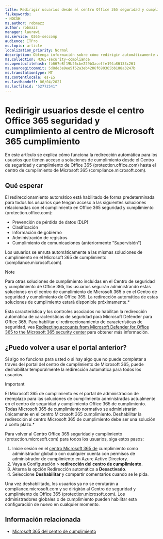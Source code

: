 ```yaml
---
title: Redirigir usuarios desde el centro Office 365 seguridad y cumplimiento al centro de Microsoft 365 cumplimiento
f1.keywords:
- NOCSH
ms.author: robmazz
author: robmazz
manager: laurawi
ms.service: O365-seccomp
audience: ITPro
ms.topic: article
localization_priority: Normal
description: Obtenga información sobre cómo redirigir automáticamente a Office 365 centro de seguridad y cumplimiento al centro de Microsoft 365 cumplimiento.
ms.collection: M365-security-compliance
ms.openlocfilehash: fb667e8f19b26cbe229b3aceffe194a86133c261
ms.sourcegitcommit: 5d8de3e9ee5f52a3eb4206f690365bb108a3247b
ms.translationtype: MT
ms.contentlocale: es-ES
ms.lasthandoff: 06/04/2021
ms.locfileid: "52772541"
---
```

# <a name="redirect-users-from-the-office-365-security-and-compliance-center-to-the-microsoft-365-compliance-center"></a>Redirigir usuarios desde el centro Office 365 seguridad y cumplimiento al centro de Microsoft 365 cumplimiento

En este artículo se explica cómo funciona la redirección automática para los usuarios que tienen acceso a soluciones de cumplimiento desde el Centro de seguridad y cumplimiento de Office 365 (protection.office.com) hasta el centro de cumplimiento de Microsoft 365 (compliance.microsoft.com).

## <a name="what-to-expect"></a>Qué esperar

El redireccionamiento automático está habilitado de forma predeterminada para todos los usuarios que tengan acceso a las siguientes soluciones relacionadas con el cumplimiento en Office 365 seguridad y cumplimiento (protection.office.com):

- Prevención de pérdida de datos (DLP)
- Clasificación
- Información de gobierno
- Administración de registros
- Cumplimiento de comunicaciones (anteriormente "Supervisión")

Los usuarios se enruta automáticamente a las mismas soluciones de cumplimiento en el Microsoft 365 de cumplimiento (compliance.microsoft.com).

>[!NOTE]
>Para otras soluciones de cumplimiento incluidas en el Centro de seguridad y cumplimiento de Office 365, los usuarios seguirán administrando estas soluciones en el centro de cumplimiento de Microsoft 365 o en el Centro de seguridad y cumplimiento de Office 365. La redirección automática de estas soluciones de cumplimiento estará disponible próximamente.*

Esta característica y los controles asociados no habilitan la redirección automática de características de seguridad para Microsoft Defender para Office 365. Para habilitar el redireccionamiento de características de seguridad, vea [Redirecting accounts from Microsoft Defender for Office 365 to the Microsoft 365 security center](/microsoft-365/security/defender/microsoft-365-security-mdo-redirection) para obtener más información.

## <a name="can-i-go-back-to-using-the-former-portal"></a>¿Puedo volver a usar el portal anterior?

Si algo no funciona para usted o si hay algo que no puede completar a través del portal del centro de cumplimiento de Microsoft 365, puede deshabilitar temporalmente la redirección automática para todos los usuarios.

>[!IMPORTANT]
>El Microsoft 365 de cumplimiento es el portal de administración de reemplazo para las soluciones de cumplimiento administradas actualmente en el centro de seguridad y cumplimiento Office 365 de cumplimiento. Todas Microsoft 365 de cumplimiento normativo se administrarán únicamente en el centro Microsoft 365 cumplimiento. Deshabilitar la redirección al centro Microsoft 365 de cumplimiento debe ser una solución a corto plazo.*

Para volver al Centro Office 365 seguridad y cumplimiento (protection.microsoft.com) para todos los usuarios, siga estos pasos:

1. Inicie sesión en el [centro Microsoft 365 de](https://compliance.microsoft.com) cumplimiento como administrador global o con cualquier cuenta con permisos de administrador de cumplimiento en Azure Active Directory.
2. Vaya **a** Configuración  >  **redirección del centro de cumplimiento**.
3. Alterna la opción Redirección automática a **Desactivado**.
4. Seleccione **Deshabilitar** y compartir comentarios cuando se le pida.

Una vez deshabilitado, los usuarios ya no se enrutarán a compliance.microsoft.com y se dirigirán al Centro de seguridad y cumplimiento de Office 365 (protection.microsoft.com). Los administradores globales o de cumplimiento pueden habilitar esta configuración de nuevo en cualquier momento.

## <a name="related-information"></a>Información relacionada

- [Microsoft 365 del centro de cumplimiento](/microsoft-365/compliance/microsoft-365-compliance-center)
